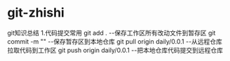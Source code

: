 # git-zhishi
git知识总结
1.代码提交常用
  git add .                                     --保存工作区所有改动文件到暂存区
  git commit -m ""                              --保存暂存区到本地仓库
  git pull origin daily/0.0.1                   --从远程仓库拉取代码到工作区
  git push origin daily/0.0.1                   --把本地仓库代码提交到远程仓库